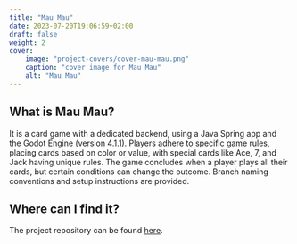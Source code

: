 ```yaml
---
title: "Mau Mau"
date: 2023-07-20T19:06:59+02:00
draft: false
weight: 2
cover:
    image: "project-covers/cover-mau-mau.png"
    caption: "cover image for Mau Mau"
    alt: "Mau Mau"
---
```


## What is Mau Mau?

It is a card game with a dedicated backend, using a Java Spring app and the Godot Engine (version 4.1.1). Players adhere to specific game rules, placing cards based on color or value, with special cards like Ace, 7, and Jack having unique rules. The game concludes when a player plays all their cards, but certain conditions can change the outcome. Branch naming conventions and setup instructions are provided.

## Where can I find it?

The project repository can be found [here](https://github.com/kamyabnazari/mau-mau).